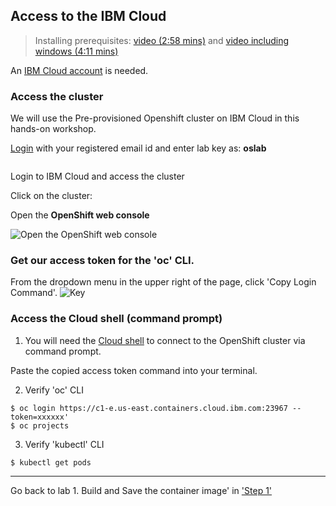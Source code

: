 ## Access to the IBM Cloud

> Installing prerequisites: [video (2:58 mins)](https://youtu.be/c5CtqijWXL4) and [video including windows (4:11 mins)](https://youtu.be/53XccO3NNn8)

An [IBM Cloud account](http://bit.ly/OSworkshop2) is needed. 

### Access the cluster

We will use the Pre-provisioned Openshift cluster on IBM Cloud in this hands-on workshop.

[Login](https://oswtbain.mybluemix.net) with your registered email id and enter lab key as: **oslab**

<image should come>
  
Login to IBM Cloud and access the cluster
  
<Congratulations image>
  
Click on the cluster: 
<Cluster image>

Open the **OpenShift web console**

![Open the OpenShift web console](images/os-registry-03.png)

### Get our access token for the 'oc' CLI. 


From the dropdown menu in the upper right of the page, click 'Copy Login Command'. 
![Key](images/os-key-01.png)




### Access the Cloud shell (command prompt)
1. You will need the [Cloud shell](https://shell.cloud.ibm.com/) to connect to the OpenShift cluster via command prompt.

Paste the copied access token command into your terminal.

2. Verify 'oc' CLI

```
$ oc login https://c1-e.us-east.containers.cloud.ibm.com:23967 --token=xxxxxx'
$ oc projects
```

3. Verify 'kubectl' CLI

```
$ kubectl get pods
```
---

Go back to lab 1. Build and Save the container image' in ['Step 1'](./4-openshift.md#step-1-create-an-open-shift-project)

